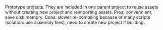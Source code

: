 Prototype projects. They are included in one parent project to reuse assets without creating new project and reimporting assets.
Pros: convennient, save disk memory.
Cons: slower re-complling because of many scripts (solution: use assembly files), need to create new project if building.